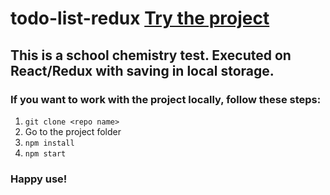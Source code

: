# todo-list-redux [Try the project](https://mycodetherapy.github.io/school-test/)

## This is a school chemistry test. Executed on React/Redux with saving in local storage.

### If you want to work with the project locally, follow these steps:

1. `git clone <repo name>`
2. Go to the project folder
3. `npm install`
4. `npm start`

### Happy use!